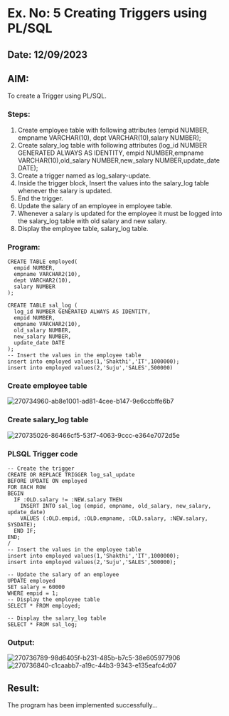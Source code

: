 # Ex. No: 5 Creating Triggers using PL/SQL
## Date: 12/09/2023
## AIM: 
To create a Trigger using PL/SQL.

### Steps:
1. Create employee table with following attributes (empid NUMBER, empname VARCHAR(10), dept VARCHAR(10),salary NUMBER);
2. Create salary_log table with following attributes (log_id NUMBER GENERATED ALWAYS AS IDENTITY, empid NUMBER,empname VARCHAR(10),old_salary NUMBER,new_salary NUMBER,update_date DATE);
3. Create a trigger named as log_salary-update.
4. Inside the trigger block, Insert the values into the salary_log table whenever the salary is updated.
5. End the trigger.
6. Update the salary of an employee in employee table.
7. Whenever a salary is updated for the employee it must be logged into the salary_log table with old salary and new salary.
8. Display the employee table, salary_log table.

### Program:
```
CREATE TABLE employed(
  empid NUMBER,
  empname VARCHAR2(10),
  dept VARCHAR2(10),
  salary NUMBER
);

CREATE TABLE sal_log (
  log_id NUMBER GENERATED ALWAYS AS IDENTITY,
  empid NUMBER,
  empname VARCHAR2(10),
  old_salary NUMBER,
  new_salary NUMBER,
  update_date DATE
);
-- Insert the values in the employee table
insert into employed values(1,'Shakthi','IT',1000000);
insert into employed values(2,'Suju','SALES',500000)
```
### Create employee table

![270734960-ab8e1001-ad81-4cee-b147-9e6ccbffe6b7](https://github.com/22008539/Ex-No-5-Creating-Triggers-using-PL-SQL/assets/118707617/7f887113-48aa-43c5-bdcc-3a4a0a643eb0)

### Create salary_log table

![270735026-86466cf5-53f7-4063-9ccc-e364e7072d5e](https://github.com/22008539/Ex-No-5-Creating-Triggers-using-PL-SQL/assets/118707617/7987da0b-8dc0-420b-bb4e-23643ed65255)
### PLSQL Trigger code
```
-- Create the trigger
CREATE OR REPLACE TRIGGER log_sal_update
BEFORE UPDATE ON employed
FOR EACH ROW
BEGIN
  IF :OLD.salary != :NEW.salary THEN
    INSERT INTO sal_log (empid, empname, old_salary, new_salary, update_date)
    VALUES (:OLD.empid, :OLD.empname, :OLD.salary, :NEW.salary, SYSDATE);
  END IF;
END;
/
-- Insert the values in the employee table
insert into employed values(1,'Shakthi','IT',1000000);
insert into employed values(2,'Suju','SALES',500000);

-- Update the salary of an employee
UPDATE employed
SET salary = 60000
WHERE empid = 1;
-- Display the employee table
SELECT * FROM employed;

-- Display the salary_log table
SELECT * FROM sal_log;
```

### Output:

![270736789-98d6405f-b231-485b-b7c5-38e605977906](https://github.com/22008539/Ex-No-5-Creating-Triggers-using-PL-SQL/assets/118707617/7178a54e-f4a9-4607-8ef9-02e860c29eb9)
![270736840-c1caabb7-a19c-44b3-9343-e135eafc4d07](https://github.com/22008539/Ex-No-5-Creating-Triggers-using-PL-SQL/assets/118707617/8b74b550-2a12-4dc4-a724-e65b8b9d6fa7)

## Result:
The program has been implemented successfully...
